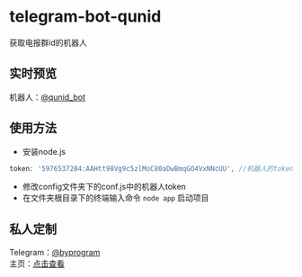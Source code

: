 # telegram-bot-qunid
获取电报群id的机器人
## 实时预览
机器人：[@qunid_bot](https://t.me/qunid_bot)
## 使用方法
- 安装node.js
``` javascript
token: '5976537284:AAHtt98Vg9c5zlMoC80aDwBmqGO4VxNNcUU', //机器人的token
```
- 修改config文件夹下的conf.js中的机器人token
- 在文件夹根目录下的终端输入命令 `node app` 启动项目
## 私人定制
Telegram：[@byprogram](https://t.me/byprogram)<br>
主页：[点击查看](https://www.byprogram.xyz/)
